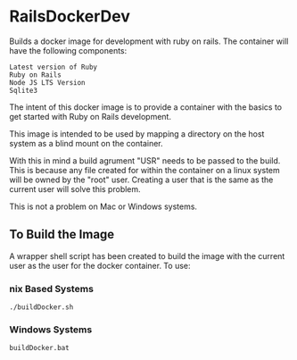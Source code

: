 # RailsDockerDev
Builds a docker image for development with ruby on rails.  The container will have the following components:
    
    Latest version of Ruby
    Ruby on Rails
    Node JS LTS Version 
    Sqlite3

The intent of this docker image is to provide a container with the basics to get started with Ruby on Rails development.  

This image is intended to be used by mapping a directory on the host system as a blind mount on the container.  


With this in mind a build agrument "USR" needs to be passed to the build.  This is because any file created for within the container on a linux system will be owned by the "root" user.  Creating a user that is the same as the current user will solve this problem.  

This is not a problem on Mac or Windows systems.


## To Build the Image 

A wrapper shell script has been created to build the image with the current user as the user for the docker container.  To use:

### nix Based Systems

    ./buildDocker.sh

### Windows Systems

    buildDocker.bat